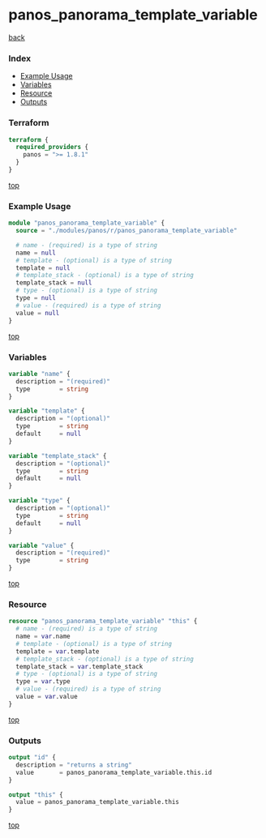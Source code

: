 # panos_panorama_template_variable

[back](../panos.md)

### Index

- [Example Usage](#example-usage)
- [Variables](#variables)
- [Resource](#resource)
- [Outputs](#outputs)

### Terraform

```terraform
terraform {
  required_providers {
    panos = ">= 1.8.1"
  }
}
```

[top](#index)

### Example Usage

```terraform
module "panos_panorama_template_variable" {
  source = "./modules/panos/r/panos_panorama_template_variable"

  # name - (required) is a type of string
  name = null
  # template - (optional) is a type of string
  template = null
  # template_stack - (optional) is a type of string
  template_stack = null
  # type - (optional) is a type of string
  type = null
  # value - (required) is a type of string
  value = null
}
```

[top](#index)

### Variables

```terraform
variable "name" {
  description = "(required)"
  type        = string
}

variable "template" {
  description = "(optional)"
  type        = string
  default     = null
}

variable "template_stack" {
  description = "(optional)"
  type        = string
  default     = null
}

variable "type" {
  description = "(optional)"
  type        = string
  default     = null
}

variable "value" {
  description = "(required)"
  type        = string
}
```

[top](#index)

### Resource

```terraform
resource "panos_panorama_template_variable" "this" {
  # name - (required) is a type of string
  name = var.name
  # template - (optional) is a type of string
  template = var.template
  # template_stack - (optional) is a type of string
  template_stack = var.template_stack
  # type - (optional) is a type of string
  type = var.type
  # value - (required) is a type of string
  value = var.value
}
```

[top](#index)

### Outputs

```terraform
output "id" {
  description = "returns a string"
  value       = panos_panorama_template_variable.this.id
}

output "this" {
  value = panos_panorama_template_variable.this
}
```

[top](#index)